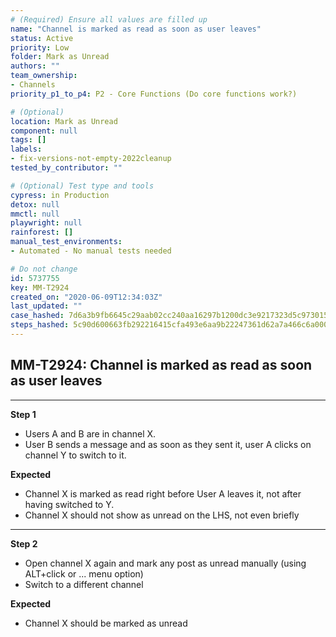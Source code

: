 ```yaml
---
# (Required) Ensure all values are filled up
name: "Channel is marked as read as soon as user leaves"
status: Active
priority: Low
folder: Mark as Unread
authors: ""
team_ownership:
- Channels
priority_p1_to_p4: P2 - Core Functions (Do core functions work?)

# (Optional)
location: Mark as Unread
component: null
tags: []
labels:
- fix-versions-not-empty-2022cleanup
tested_by_contributor: ""

# (Optional) Test type and tools
cypress: in Production
detox: null
mmctl: null
playwright: null
rainforest: []
manual_test_environments:
- Automated - No manual tests needed

# Do not change
id: 5737755
key: MM-T2924
created_on: "2020-06-09T12:34:03Z"
last_updated: ""
case_hashed: 7d6a3b9fb6645c29aab02cc240aa16297b1200dc3e9217323d5c9730152a71449012049bae4e3a3738d74f43e7e5117e
steps_hashed: 5c90d600663fb292216415cfa493e6aa9b22247361d62a7a466c6a0006764a4cf55ea963d195234dfa8bc42cf278ba96
---
```


<!-- (Auto-generated) Based on frontmatter's "key" and "name" -->

## MM-T2924: Channel is marked as read as soon as user leaves

---

**Step 1**

- Users A and B are in channel X.
- User B sends a message and as soon as they sent it, user A clicks on channel Y to switch to it.

**Expected**

- Channel X is marked as read right before User A leaves it, not after having switched to Y.
- Channel X should not show as unread on the LHS, not even briefly

---

**Step 2**

- Open channel X again and mark any post as unread manually (using ALT+click or ... menu option)
- Switch to a different channel

**Expected**

- Channel X should be marked as unread
